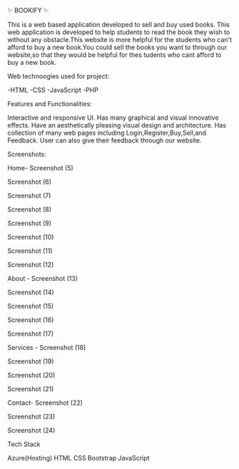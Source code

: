 ✨ BOOKIFY ✨

This is a web based application developed to sell and buy used books.
This web application is developed to help students to read the book they wish to without any obstacle.This website is more helpful for the students who can't afford to buy a new book.You could sell the books you want to through our website,so that they would be helpful for thes tudents who cant afford to buy a new book. 

Web technoogies used for project:

-HTML
-CSS
-JavaScript
-PHP

Features and Functionalities:

Interactive and responsive UI.
Has many graphical and visual innovative effects.
Have an aesthetically pleasing visual design and architecture.
Has collection of many web pages including Login,Register,Buy,Sell,and Feedback.
User can also give their feedback through our website.

Screenshots:

Home- Screenshot (5)

Screenshot (6)

Screenshot (7)

Screenshot (8)

Screenshot (9)

Screenshot (10)

Screenshot (11)

Screenshot (12)

About - Screenshot (13)

Screenshot (14)

Screenshot (15)

Screenshot (16)

Screenshot (17)

Services - Screenshot (18)

Screenshot (19)

Screenshot (20)

Screenshot (21)

Contact- Screenshot (22)

Screenshot (23)

Screenshot (24)

Tech Stack

Azure(Hosting)
HTML
CSS
Bootstrap
JavaScript
